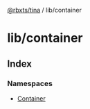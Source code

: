 [@rbxts/tina](modules.md) / lib/container

# lib/container

## Index

### Namespaces

- [Container](lib_container/Container.md)
